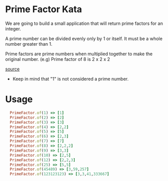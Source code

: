 Prime Factor Kata
=============

We are going to build a small application that will
return prime factors for an integer.

A prime number can be divided evenly only by 1 or itself.
It must be a whole number greater than 1.

Prime factors are prime numbers when multiplied together to make the
original number. (e.g) Prime factor of 8 is 2 x 2 x 2

[source](http://www.mathsisfun.com/prime-factorization.html)

* Keep in mind that "1" is not considered a prime number.

Usage
=====

```ruby
  PrimeFactor.of(1) => [1]
  PrimeFactor.of(2) => [2]
  PrimeFactor.of(3) => [3]
  PrimeFactor.of(4) => [2,2]
  PrimeFactor.of(5) => [5]
  PrimeFactor.of(6) => [2,3]
  PrimeFactor.of(7) => [7]
  PrimeFactor.of(8) => [2,2,2]
  PrimeFactor.of(9) => [3,3]
  PrimeFactor.of(10) => [2,5]
  PrimeFactor.of(12) => [2,2,3]
  PrimeFactor.of(25) => [5,5]
  PrimeFactor.of(45489) => [3,59,257]
  PrimeFactor.of(123123123) => [3,3,41,333667]

```


